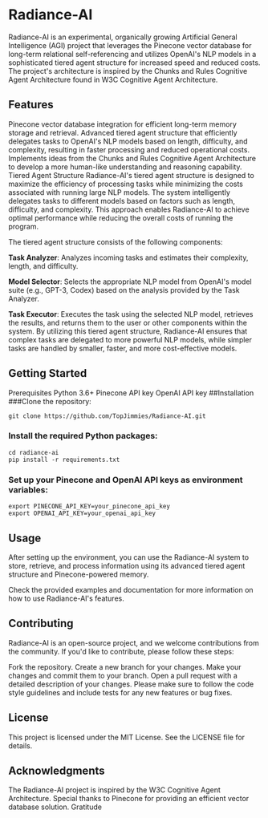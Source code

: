 # Radiance-AI
Radiance-AI is an experimental, organically growing Artificial General Intelligence (AGI) project that leverages the Pinecone vector database for long-term relational self-referencing and utilizes OpenAI's NLP models in a sophisticated tiered agent structure for increased speed and reduced costs. The project's architecture is inspired by the Chunks and Rules Cognitive Agent Architecture found in W3C Cognitive Agent Architecture.

## Features
Pinecone vector database integration for efficient long-term memory storage and retrieval.
Advanced tiered agent structure that efficiently delegates tasks to OpenAI's NLP models based on length, difficulty, and complexity, resulting in faster processing and reduced operational costs.
Implements ideas from the Chunks and Rules Cognitive Agent Architecture to develop a more human-like understanding and reasoning capability.
Tiered Agent Structure
Radiance-AI's tiered agent structure is designed to maximize the efficiency of processing tasks while minimizing the costs associated with running large NLP models. The system intelligently delegates tasks to different models based on factors such as length, difficulty, and complexity. This approach enables Radiance-AI to achieve optimal performance while reducing the overall costs of running the program.

The tiered agent structure consists of the following components:

**Task Analyzer**: Analyzes incoming tasks and estimates their complexity, length, and difficulty.

**Model Selector**: Selects the appropriate NLP model from OpenAI's model suite (e.g., GPT-3, Codex) based on the analysis provided by the Task Analyzer.

**Task Executor**: Executes the task using the selected NLP model, retrieves the results, and returns them to the user or other components within the system.
By utilizing this tiered agent structure, Radiance-AI ensures that complex tasks are delegated to more powerful NLP models, while simpler tasks are handled by smaller, faster, and more cost-effective models.

## Getting Started
Prerequisites
Python 3.6+
Pinecone API key
OpenAI API key
##Installation
###Clone the repository:


```
git clone https://github.com/TopJimmies/Radiance-AI.git
```
### Install the required Python packages:

```
cd radiance-ai
pip install -r requirements.txt
```
### Set up your Pinecone and OpenAI API keys as environment variables:

```
export PINECONE_API_KEY=your_pinecone_api_key
export OPENAI_API_KEY=your_openai_api_key
```
## Usage
After setting up the environment, you can use the Radiance-AI system to store, retrieve, and process information using its advanced tiered agent structure and Pinecone-powered memory.

Check the provided examples and documentation for more information on how to use Radiance-AI's features.

## Contributing
Radiance-AI is an open-source project, and we welcome contributions from the community. If you'd like to contribute, please follow these steps:

Fork the repository.
Create a new branch for your changes.
Make your changes and commit them to your branch.
Open a pull request with a detailed description of your changes.
Please make sure to follow the code style guidelines and include tests for any new features or bug fixes.

## License
This project is licensed under the MIT License. See the LICENSE file for details.

## Acknowledgments
The Radiance-AI project is inspired by the W3C Cognitive Agent Architecture.
Special thanks to Pinecone for providing an efficient vector database solution.
Gratitude
